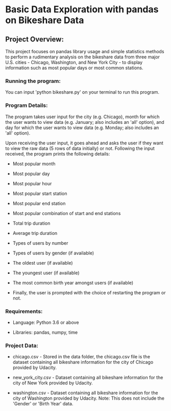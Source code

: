 # Basic Data Exploration with pandas on Bikeshare Data

## Project Overview:
This project focuses on pandas library usage and simple statistics methods to perform a rudimentary analysis on the bikeshare data from three major U.S. cities - Chicago, Washington, and New York City - to display information such as most popular days or most common stations.

### Running the program:
You can input 'python bikeshare.py' on your terminal to run this program.

### Program Details:

The program takes user input for the city (e.g. Chicago), month for which the user wants to view data (e.g. January; also includes an 'all' option), and day for which the user wants to view data (e.g. Monday; also includes an 'all' option).

Upon receiving the user input, it goes ahead and asks the user if they want to view the raw data (5 rows of data initially) or not. Following the input received, the program prints the following details:

* Most popular month

* Most popular day

* Most popular hour

* Most popular start station

* Most popular end station

* Most popular combination of start and end stations

* Total trip duration

* Average trip duration

* Types of users by number

* Types of users by gender (if available)

* The oldest user (if available)

* The youngest user (if available)

* The most common birth year amongst users (if available)

* Finally, the user is prompted with the choice of restarting the program or not.

### Requirements:

* Language: Python 3.6 or above

* Libraries: pandas, numpy, time

### Project Data:

* chicago.csv - Stored in the data folder, the chicago.csv file is the dataset containing all bikeshare information for the city of Chicago provided by Udacity.


* new_york_city.csv - Dataset containing all bikeshare information for the city of New York provided by Udacity.


* washington.csv - Dataset containing all bikeshare information for the city of Washington provided by Udacity. Note: This does not include the 'Gender' or 'Birth Year' data.
